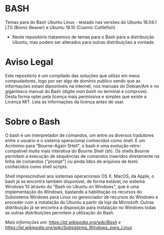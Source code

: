 # BASH
Temas para do Bash Ubuntu Linux - testado nas versões do Ubuntu 18.04.1 LTS (Bionic Beaver) e Ubuntu 18.10 (Cosmic Cuttlefish)

- Neste repositório trataremos de temas para o Bash para a distribuição Ubuntu, mas podem ser alterados para outras distribuições a vontade.

# Aviso Legal

Este repositório é um compilado das soluções que utilizo em meus compudadores, logo por ser algo de domínio publico sendo que as informações estam diposniveis na internet, nos manuais do Debian/Ark e no gigantesco manual do Bash (digite *man bash* no terminal e comprove). Desta forma optei pela licença mais permissiva e simples que existe a Licença MIT. Leia as informações da licença antes de usar.

# Sobre o Bash
O bash é um interpretador de comandos, um entre os diversos tradutores entre o usuário e o sistema operacional conhecidos como shell. É um Acrônimo para "Bourne-Again SHell", o bash é uma evolução retro-compatível muito mais interativa do Bourne Shell (sh). Os shells Bourne permitem a execução de sequências de comandos inseridos diretamente na linha de comandos ("prompt") ou ainda lidos de arquivos de texto conhecidos como shell scripts. 

Shell imprescindível aos sistemas operacionais OS X, MacOS, da Apple, o bash já se encontra também disponível, de forma estável, no sistema Windows 10 através do "Bash on Ubuntu on Windows", que é uma implementação do Windows, bastando a habilitação os recursos do Subsistema Windows para Linux no gerenciador de recursos do Windows e proceder com a instalação do Ubuntu a partir da loja da Microsoft. Outras distribuição já se encontra a disposição para instalação no Windows todas as outras distribuições permitem a utilização do Bash.

_Mais informções em: https://pt.wikipedia.org/wiki/Bash e https://pt.wikipedia.org/wiki/Subsistema_Windows_para_Linux_
